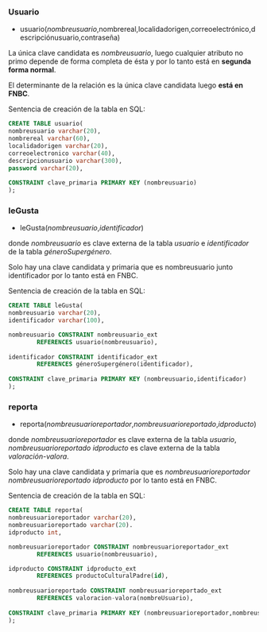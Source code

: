 ### Usuario

- usuario(_nombreusuario_,nombrereal,localidadorigen,correoelectrónico,descripciónusuario,contraseña)

La única clave candidata es _nombreusuario_, luego cualquier atributo no primo depende de forma completa de ésta y por lo tanto está
en **segunda forma normal**.

El determinante de la relación es la única clave candidata luego **está en FNBC**.

Sentencia de creación de la tabla en SQL:
```sql
CREATE TABLE usuario(
nombreusuario varchar(20),
nombrereal varchar(60),
localidadorigen varchar(20),
correoelectronico varchar(40),
descripcionusuario varchar(300),
password varchar(20),
        
CONSTRAINT clave_primaria PRIMARY KEY (nombreusuario)
);
```

### leGusta

- leGusta(_nombreusuario_,_identificador_)

donde *nombreusuario* es clave externa de la tabla *usuario* e *identificador* de la tabla *géneroSupergénero*.

Solo hay una clave candidata y primaria que es nombreusuario junto identificador por lo tanto está en FNBC.

Sentencia de creación de la tabla en SQL:
```sql
CREATE TABLE leGusta(
nombreusuario varchar(20),
identificador varchar(100),

nombreusuario CONSTRAINT nombreusuario_ext 
        REFERENCES usuario(nombreusuario),
		
identificador CONSTRAINT identificador_ext 
        REFERENCES géneroSupergénero(identificador),
        
CONSTRAINT clave_primaria PRIMARY KEY (nombreusuario,identificador)
);
```

### reporta

- reporta(_nombreusuarioreportador_,_nombreusuarioreportado_,_idproducto_)

donde *nombreusuarioreportador* es clave externa de la tabla *usuario*, *nombreusuarioreportado* *idproducto* es clave externa de la tabla *valoración-valora*.

Solo hay una clave candidata y primaria que es _nombreusuarioreportador_ _nombreusuarioreportado_ _idproducto_ por lo tanto está en FNBC.

Sentencia de creación de la tabla en SQL:
```sql
CREATE TABLE reporta(
nombreusuarioreportador varchar(20),
nombreusuarioreportado varchar(20).
idproducto int,

nombreusuarioreportador CONSTRAINT nombreusuarioreportador_ext 
        REFERENCES usuario(nombreusuario),

idproducto CONSTRAINT idproducto_ext 
        REFERENCES productoCulturalPadre(id),
		
nombreusuarioreportado CONSTRAINT nombreusuarioreportado_ext 
        REFERENCES valoracion-valora(nombreUsuario),
		
CONSTRAINT clave_primaria PRIMARY KEY (nombreusuarioreportador,nombreusuarioreportado,idproducto)
);
```
